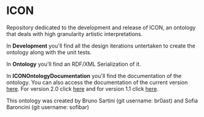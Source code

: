 # ICON
Repository dedicated to the development and release of ICON, an ontology that deals with high granularity artistic interpretations.


In **Development** you'll find all the design iterations untertaken to create the ontology along with the unit tests.


In **Ontology** you'll find an RDF/XML Serialization of it.


In **ICONOntologyDocumentation**
you'll find the documentation of the ontology.
You can also access the documentation of the current version [here](https://w3id.org/icon/docs/). For version 2.0 click [here](https://w3id.org/icon/docs/2.0) and for version 1.1 click [here](https://w3id.org/icon/docs/1.1).

This ontology was created by Bruno Sartini (git username: br0ast) and Sofia Baroncini (git username: sofibar)

